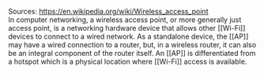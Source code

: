 Sources:
https://en.wikipedia.org/wiki/Wireless_access_point
\
In computer networking, a wireless access point, or more generally just access point, is a networking hardware device that allows other [[Wi-Fi]] devices to connect to a wired network. As a standalone device, the [[AP]] may have a wired connection to a router, but, in a wireless router, it can also be an integral component of the router itself. An [[AP]] is differentiated from a hotspot which is a physical location where [[Wi-Fi]] access is available.
